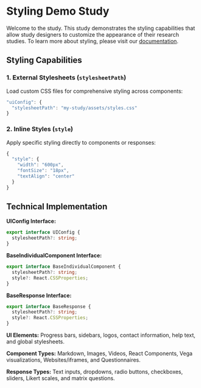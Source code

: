 # Styling Demo Study

Welcome to the study. This study demonstrates the styling capabilities that allow study designers to customize the appearance of their research studies. To learn more about styling, please visit our [documentation](https://revisit.dev/docs/introduction/).

## Styling Capabilities

### 1. External Stylesheets (`stylesheetPath`)
Load custom CSS files for comprehensive styling across components:

```ts
"uiConfig": {
  "stylesheetPath": "my-study/assets/styles.css"
}
```

### 2. Inline Styles (`style`)
Apply specific styling directly to components or responses:

```ts
{
  "style": {
    "width": "600px",
    "fontSize": "18px",
    "textAlign": "center"
  }
}
```

## Technical Implementation

**UIConfig Interface:**
```ts
export interface UIConfig {
  stylesheetPath?: string;
}
```

**BaseIndividualComponent Interface:**
```ts
export interface BaseIndividualComponent {
  stylesheetPath?: string;
  style?: React.CSSProperties;
}
```

**BaseResponse Interface:**
```ts
export interface BaseResponse {
  stylesheetPath?: string;
  style?: React.CSSProperties;
}
```

**UI Elements:** Progress bars, sidebars, logos, contact information, help text, and global stylesheets.

**Component Types:** Markdown, Images, Videos, React Components, Vega visualizations, Websites/iframes, and Questionnaires.

**Response Types:** Text inputs, dropdowns, radio buttons, checkboxes, sliders, Likert scales, and matrix questions.